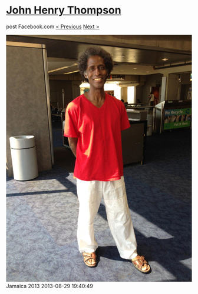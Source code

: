 # [John Henry Thompson](../README.md)
post Facebook.com
[< Previous](2013-08-29-74.md) [Next >](2013-07-29-1.md)

[![](../media/2013-08-29/Jamaica-2086.jpg)](../README.md)
Jamaica 2013
2013-08-29 19:40:49